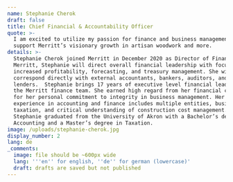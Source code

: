 ```yaml
---
name: Stephanie Cherok
draft: false
title: Chief Financial & Accountability Officer
quote: >-
  I am excited to utilize my passion for finance and business management to
  support Merritt’s visionary growth in artisan woodwork and more.
details: >-
  Stephanie Cherok joined Merritt in December 2020 as Director of Finance. At
  Merritt, Stephanie will direct overall financial leadership with focus on
  increased profitability, forecasting, and treasury management. She will
  correspond directly with external accountants, bankers, auditors, and
  lenders.  Stephanie brings 17 years of executive level financial leadership to
  the Merritt finance team. She earned high regard from her financial colleagues
  for her personal commitment to integrity in business management. Her broad
  experience in accounting and finance includes multiple entities, business
  taxation, and critical understanding of construction cost management. 
  Stephanie graduated from the University of Akron with a Bachelor’s degree in
  Accounting and a Master’s degree in Taxation.
image: /uploads/stephanie-cherok.jpg
display_number: 2
lang: de
_comments:
  image: file should be ~600px wide
  lang: '''en'' for english, ''de'' for german (lowercase)'
  draft: drafts are saved but not published
---
```


